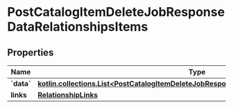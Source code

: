 
# PostCatalogItemDeleteJobResponseDataRelationshipsItems

## Properties
| Name | Type | Description | Notes |
| ------------ | ------------- | ------------- | ------------- |
| **&#x60;data&#x60;** | [**kotlin.collections.List&lt;PostCatalogItemDeleteJobResponseDataRelationshipsItemsDataInner&gt;**](PostCatalogItemDeleteJobResponseDataRelationshipsItemsDataInner.md) |  |  [optional] |
| **links** | [**RelationshipLinks**](RelationshipLinks.md) |  |  [optional] |



